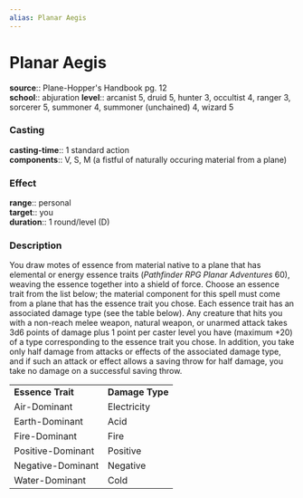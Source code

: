 ```yaml
---
alias: Planar Aegis
---
```


# Planar Aegis 

**source**:: Plane-Hopper's Handbook pg. 12  
**school**:: abjuration
**level**:: arcanist 5, druid 5, hunter 3, occultist 4, ranger 3, sorcerer 5, summoner 4, summoner (unchained) 4, wizard 5

### Casting 

**casting-time**:: 1 standard action  
**components**:: V, S, M (a fistful of naturally occuring material from a plane)

### Effect 

**range**:: personal  
**target**:: you  
**duration**:: 1 round/level (D)

### Description 

You draw motes of essence from material native to a plane that has elemental or energy essence traits (*Pathfinder RPG Planar Adventures* 60), weaving the essence together into a shield of force. Choose an essence trait from the list below; the material component for this spell must come from a plane that has the essence trait you chose. Each essence trait has an associated damage type (see the table below). Any creature that hits you with a non-reach melee weapon, natural weapon, or unarmed attack takes 3d6 points of damage plus 1 point per caster level you have (maximum +20) of a type corresponding to the essence trait you chose. In addition, you take only half damage from attacks or effects of the associated damage type, and if such an attack or effect allows a saving throw for half damage, you take no damage on a successful saving throw.  

|                   |                 |
|-------------------|-----------------|
| **Essence Trait** | **Damage Type** |
| Air-Dominant      | Electricity     |
| Earth-Dominant    | Acid            |
| Fire-Dominant     | Fire            |
| Positive-Dominant | Positive        |
| Negative-Dominant | Negative        |
| Water-Dominant    | Cold            |
